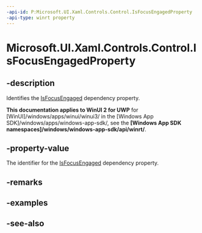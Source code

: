 ```yaml
---
-api-id: P:Microsoft.UI.Xaml.Controls.Control.IsFocusEngagedProperty
-api-type: winrt property
---
```


<!-- Property syntax
public Windows.UI.Xaml.DependencyProperty IsFocusEngagedProperty { get; }
-->

# Microsoft.UI.Xaml.Controls.Control.IsFocusEngagedProperty

## -description
Identifies the [IsFocusEngaged](control_isfocusengaged.md) dependency property.

**This documentation applies to WinUI 2 for UWP** for [WinUI]/windows/apps/winui/winui3/ in the [Windows App SDK]/windows/apps/windows-app-sdk/, see the **[Windows App SDK namespaces]/windows/windows-app-sdk/api/winrt/**.

## -property-value
The identifier for the [IsFocusEngaged](control_isfocusengaged.md) dependency property.

## -remarks

## -examples

## -see-also

